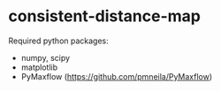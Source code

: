 # consistent-distance-map

Required python packages:
  - numpy, scipy
  - matplotlib
  - PyMaxflow (https://github.com/pmneila/PyMaxflow)
